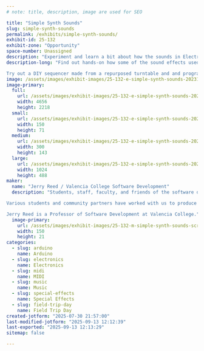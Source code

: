 ```yaml
---
# note: title, description, image are used for SEO

title: "Simple Synth Sounds"
slug: simple-synth-sounds
permalink: /exhibits/simple-synth-sounds/
exhibit-id: 25-132
exhibit-zone: "Opportunity"
space-number: Unassigned
description: "Experiment and learn a bit about how the sounds in Electronic Music are actually produced."
description-long: "Find out hands-on how some of the sound effects used in contemporary and historical electronic music are produced.  Experiment with oscillators, filters, envelope generators and other effects in an environment easily accessible for kids and grown-ups. 

Try out a DIY sequencer made from a repurposed turntable and and program an animatronic cymbal-playing cat."
image: /assets/images/exhibit-images/25-132-e-simple-synth-sounds-20231104-151115-hdr-300x143.jpg
image-primary: 
  full:
    url: /assets/images/exhibit-images/25-132-e-simple-synth-sounds-20231104-151115-hdr-full.jpg
    width: 4656
    height: 2218
  small:
    url: /assets/images/exhibit-images/25-132-e-simple-synth-sounds-20231104-151115-hdr-150x71.jpg
    width: 150
    height: 71
  medium:
    url: /assets/images/exhibit-images/25-132-e-simple-synth-sounds-20231104-151115-hdr-300x143.jpg
    width: 300
    height: 143
  large:
    url: /assets/images/exhibit-images/25-132-e-simple-synth-sounds-20231104-151115-hdr-1024x488.jpg
    width: 1024
    height: 488
maker: 
  name: "Jerry Reed / Valencia College Software Development"
  description: "Students, staff, faculty, and friends of the software development and electrical engineering technology programs at Valencia College.

Various students and community partners have worked with us to produce popular Maker Faire exhibits over many years.

Jerry Reed is a Professor of Software Development at Valencia College."
  image-primary:
    url: /assets/images/exhibit-images/25-132-m-simple-synth-sounds-screenshot-2025-07-30-at-21-20-25-150x21.png
    width: 150
    height: 21
categories: 
  - slug: arduino
    name: Arduino
  - slug: electronics
    name: Electronics
  - slug: midi
    name: MIDI
  - slug: music
    name: Music
  - slug: special-effects
    name: Special Effects
  - slug: field-trip-day
    name: Field Trip Day
created-jotform: "2025-07-30 21:57:00"
last-modified-jotform: "2025-09-13 12:12:39"
last-exported: "2025-09-13 12:13:29"
sitemap: false

---
```


